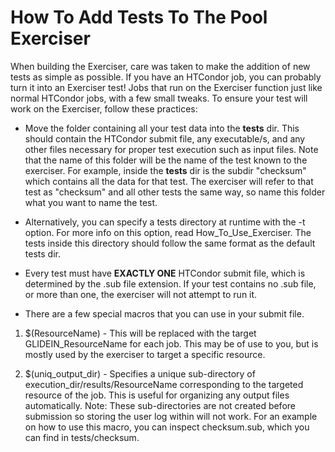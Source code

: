 # How To Add Tests To The Pool Exerciser

When building the Exerciser, care was taken to make the addition of new tests as simple as 
possible. If you have an HTCondor job, you can probably turn it into an Exerciser test! Jobs that
run on the Exerciser function just like normal HTCondor jobs, with a few small tweaks. To ensure
your test will work on the Exerciser, follow these practices:

- Move the folder containing all your test data into the **tests** dir. This should contain the 
HTCondor
submit file, any executable/s, and any other files necessary for proper test execution such as 
input files. Note that the name of this folder will be the name of the test known to the exerciser.
For example, inside the **tests** dir is the subdir "checksum" which contains all the data for that 
test. The exerciser will refer to that test as "checksum" and all other tests the same way, so name 
this folder what you want to name the test.

- Alternatively, you can specify a tests directory at runtime with the -t option. For more info on
this option, read How_To_Use_Exerciser. The tests inside this directory should follow the same
format as the default tests dir.

- Every test must have **EXACTLY ONE** HTCondor submit file, which is determined by the .sub file
extension. If your test contains no .sub file, or more than one, the exerciser will not attempt to
run it.

- There are a few special macros that you can use in your submit file. 

1. $(ResourceName) - This will be replaced with the target GLIDEIN_ResourceName for each job. This
may be of use to you, but is mostly used by the exerciser to target a specific resource.

2. $(uniq\_output\_dir) - Specifies a unique sub-directory of execution_dir/results/ResourceName 
corresponding to the targeted resource of the job. This is useful for organizing any output files 
automatically. Note: These sub-directories are not created before submission so storing the user log
within will not work. For an example on how to use this macro, you can inspect checksum.sub, which
you can find in tests/checksum.
